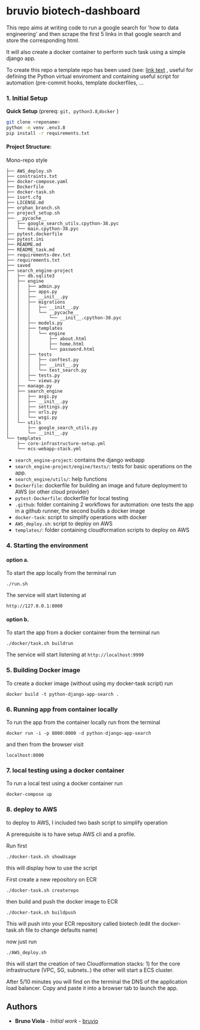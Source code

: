 # bruvio biotech-dashboard

This repo aims at writing code to run a google search for 'how to data engineering' and then scrape the first 5 links in that google search and store the corresponding html.

It will also create a docker container to perform such task using a simple django app.

To create this repo a template repo has been used (see: [link text](URL "https://github.com/bruvio/pyproject_template")
, useful for defining the Python virtual enviroment and containing useful script for automation (pre-commit hooks, template dockerfiles, ...

### 1. Initial Setup

**Quick Setup** (prereq: `git, python3.8`,`docker` )

```bash
git clone <reponame>
python -m venv .env3.8
pip install -r requirements.txt
```

#### Project Structure:

Mono-repo style

```
├── AWS_deploy.sh
├── constraints.txt
├── docker-compose.yaml
├── Dockerfile
├── docker-task.sh
├── isort.cfg
├── LICENSE.md
├── orphan_branch.sh
├── project_setup.sh
├── __pycache__
│   ├── google_search_utils.cpython-38.pyc
│   └── main.cpython-38.pyc
├── pytest.dockerfile
├── pytest.ini
├── README.md
├── README_task.md
├── requirements-dev.txt
├── requirements.txt
├── saved
├── search_engine-project
│   ├── db.sqlite3
│   ├── engine
│   │   ├── admin.py
│   │   ├── apps.py
│   │   ├── __init__.py
│   │   ├── migrations
│   │   │   ├── __init__.py
│   │   │   └── __pycache__
│   │   │       └── __init__.cpython-38.pyc
│   │   ├── models.py
│   │   ├── templates
│   │   │   └── engine
│   │   │       ├── about.html
│   │   │       ├── home.html
│   │   │       └── password.html
│   │   ├── tests
│   │   │   ├── conftest.py
│   │   │   ├── __init__.py
│   │   │   └── test_search.py
│   │   ├── tests.py
│   │   └── views.py
│   ├── manage.py
│   ├── search_engine
│   │   ├── asgi.py
│   │   ├── __init__.py
│   │   ├── settings.py
│   │   ├── urls.py
│   │   └── wsgi.py
│   └── utils
│       ├── google_search_utils.py
│       └── __init__.py
└── templates
    ├── core-infrastructure-setup.yml
    └── ecs-webapp-stack.yml

```

- `search_engine-project`: contains the django webapp
- `search_engine-project/engine/tests/`: tests for basic operations on the app.
- `search_engine/utils/`: help functions
- `Dockerfile`: dockerfile for building an image and future deployment to AWS (or other cloud provider)
- `pytest-Dockerfile`: dockerfile for local testing
- `.github`: folder containing 2 workflows for automation: one tests the app in a github runner, the second builds a docker image
- `docker-task`: script to simplify operations with docker
- `AWS_deploy.sh`: script to deploy on AWS
- `templates/`: folder containing cloudformation scripts to deploy on AWS

### 4. Starting the environment

#### option a.

To start the app locally from the terminal run

`./run.sh`

The service will start listening at

`http://127.0.0.1:8000`

#### option b.

To start the app from a docker container from the terminal run

`./docker/task.sh buildrun`

The service will start listening at
`http://localhost:9999`

### 5. Building Docker image

To create a docker image (without using my docker-task script) run

```
docker build -t python-django-app-search .
```

### 6. Running app from container locally

To run the app from the container locally run from the terminal

```
docker run -i -p 8000:8000 -d python-django-app-search
```

and then from the browser visit

```
localhost:8000
```

### 7. local testing using a docker container

To run a local test using a docker container run

```
docker-compose up
```

### 8. deploy to AWS

to deploy to AWS, I included two bash script to simplify operation

A prerequisite is to have setup AWS cli and a profile.

Run first

`./docker-task.sh showUsage`

this will display how to use the script

First create a new repository on ECR

`./docker-task.sh createrepo`

then build and push the docker image to ECR

`./docker-task.sh buildpush`

This will push into your ECR repository called biotech (edit the docker-task.sh file to change defaults name)

now just run

`./AWS_deploy.sh`

this will start the creation of two Cloudformation stacks: 1) for the core infrastructure (VPC, SG, subnets..) the other will start a ECS cluster.

After 5/10 minutes you will find on the terminal the DNS of the application load balancer.
Copy and paste it into a browser tab to launch the app.

## Authors

- **Bruno Viola** - _Initial work_ - [bruvio](https://github.com/bruvio)
